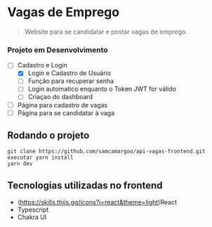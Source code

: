 # Vagas de Emprego

> Website para se candidatar e postar vagas de emprego. 

### Projeto em Desenvolvimento

- [ ] Cadastro e Login 
    - [X] Login e Cadastro de Usuário
    - [ ] Função para recuperar senha
    - [ ] Login automatico enquanto o Token JWT for válido
    - [ ] Criaçao do dashboard

- [ ] Página para cadastro de vagas
- [ ] Página para se candidatar à vaga

## Rodando o projeto

```
git clone https://github.com/samcamargoo/api-vagas-frontend.git
executar yarn install
yarn dev
```

## Tecnologias utilizadas no frontend

* (https://skills.thijs.gg/icons?i=react&theme=light)React
* Typescript
* Chakra UI